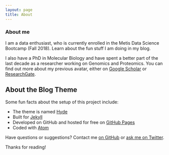 ```yaml
---
layout: page
title: About
---
```

### About me

I am a data enthusiast, who is currently enrolled in the Metis Data Science Bootcamp (Fall 2018). Learn about the fun stuff I am doing in my blog.

I also have a PhD in Molecular Biology and have spent a better part of the last decade as a researcher working on Genomics and Proteomics. You can find out more about my previous avatar, either on [Google Scholar](https://scholar.google.com/citations?view_op=list_works&hl=en&user=noNcuOoAAAAJ) or [ResearchGate](https://www.researchgate.net/profile/Swaminathan_Venkatesh).


## About the Blog Theme

Some fun facts about the setup of this project include:

* The theme is named [Hyde](http://hyde.getpoole.com)
* Built for [Jekyll](http://jekyllrb.com)
* Developed on GitHub and hosted for free on [GitHub Pages](https://pages.github.com)
* Coded with [Atom](http://sublimetext.com)


Have questions or suggestions? Contact me [on GitHub](https://github.com/swv293) or [ask me on Twitter](https://twitter.com/swv293).

Thanks for reading!
